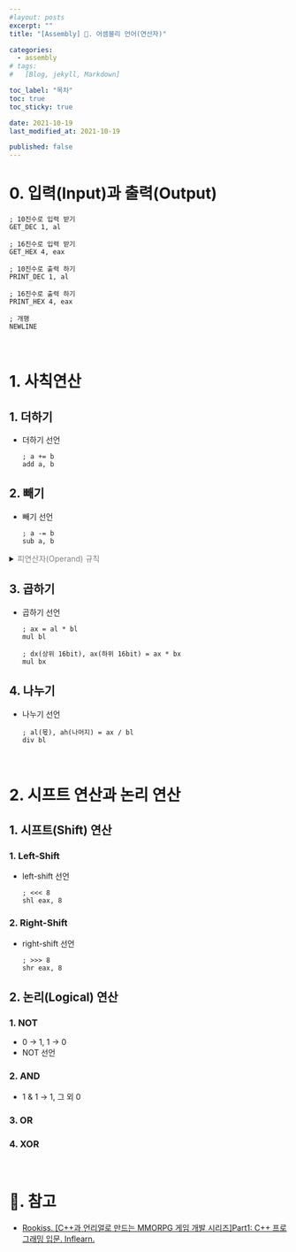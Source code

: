 ```yaml
---
#layout: posts
excerpt: ""
title: "[Assembly] 📂. 어셈블리 언어(연산자)"

categories:
  - assembly
# tags:
#   [Blog, jekyll, Markdown]

toc_label: "목차"
toc: true
toc_sticky: true

date: 2021-10-19
last_modified_at: 2021-10-19

published: false
---
```


# 0. 입력(Input)과 출력(Output)
```
; 10진수로 입력 받기
GET_DEC 1, al

; 16진수로 입력 받기
GET_HEX 4, eax 

; 10진수로 출력 하기
PRINT_DEC 1, al

; 16진수로 출력 하기
PRINT_HEX 4, eax

; 개행
NEWLINE
```

<br>

# 1. 사칙연산
## 1. 더하기
- 더하기 선언
    ```
    ; a += b
    add a, b
    ```

## 2. 빼기
- 빼기 선언
    ```
    ; a -= b
    sub a, b
    ```

<details>
<summary><span style="color:Gray">피연산자(Operand) 규칙</span></summary>
<div markdown="1">

- `피연산자` a, b는 `레지스터` 또는 `메모리` 이다.
  - <span style="color:Red">⚠</span> a, b 모두 메모리이면 안된다.

    ```
    ; 레지스터 + 상수
    add al, 1

    ; 레지스터 + 메모리
    add  al, [num]

    ; 메모리 + 레지스터
    add [num], al

    ; 레지스터 + 레지스터
    add al, bl
    
    ; 메모리 + 상수
    add [num], byte 1
    ```

</div>
</details>

## 3. 곱하기
- 곱하기 선언
    ```
    ; ax = al * bl
    mul bl

    ; dx(상위 16bit), ax(하위 16bit) = ax * bx
    mul bx 
    ```

## 4. 나누기
- 나누기 선언
    ```
    ; al(몫), ah(나머지) = ax / bl
    div bl
    ```

<br>

# 2. 시프트 연산과 논리 연산
## 1. 시프트(Shift) 연산
### 1. Left-Shift
- left-shift 선언
    ```
    ; <<< 8
    shl eax, 8
    ```


### 2. Right-Shift
- right-shift 선언
    ```
    ; >>> 8
    shr eax, 8
    ```

## 2. 논리(Logical) 연산
### 1. NOT
- 0 → 1, 1 → 0
- NOT 선언

### 2. AND
- 1 & 1 → 1, 그 외 0

### 3. OR

### 4. XOR

<br>

# 📑. 참고
* [Rookiss. [C++과 언리얼로 만드는 MMORPG 게임 개발 시리즈]Part1: C++ 프로그래밍 입문. Inflearn.](https://www.inflearn.com/course/%EC%96%B8%EB%A6%AC%EC%96%BC-3d-mmorpg-1/dashboard)